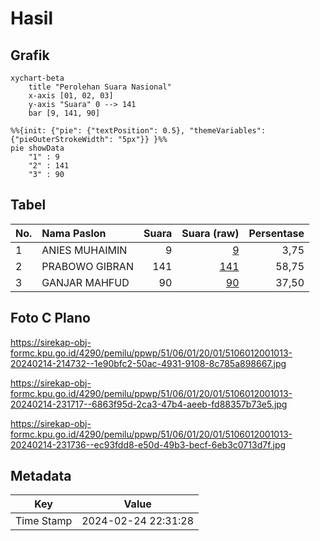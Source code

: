 # Hasil

## Grafik

```mermaid
xychart-beta
    title "Perolehan Suara Nasional"
    x-axis [01, 02, 03]
    y-axis "Suara" 0 --> 141
    bar [9, 141, 90]
```

```mermaid
%%{init: {"pie": {"textPosition": 0.5}, "themeVariables": {"pieOuterStrokeWidth": "5px"}} }%%
pie showData
    "1" : 9
    "2" : 141
    "3" : 90
```

## Tabel

| No. | Nama Paslon    | Suara | Suara (raw) | Persentase |
|:--- |:-------------- | -----:| -----------:| ----------:|
| 1   | ANIES MUHAIMIN | 9     | [9][p-1]    | 3,75       |
| 2   | PRABOWO GIBRAN | 141   | [141][p-2]  | 58,75      |
| 3   | GANJAR MAHFUD  | 90    | [90][p-3]   | 37,50      |


[p-1]: https://github.com/gigit-pemilu/pemilu-2024/blob/main/pilpres/hitung-suara/sub/51-bali/sub/06-bangli/sub/01-susut/sub/2001-apuan/sub/013-tps/sub/paslon-1.txt
[p-2]: https://github.com/gigit-pemilu/pemilu-2024/blob/main/pilpres/hitung-suara/sub/51-bali/sub/06-bangli/sub/01-susut/sub/2001-apuan/sub/013-tps/sub/paslon-2.txt
[p-3]: https://github.com/gigit-pemilu/pemilu-2024/blob/main/pilpres/hitung-suara/sub/51-bali/sub/06-bangli/sub/01-susut/sub/2001-apuan/sub/013-tps/sub/paslon-3.txt

## Foto C Plano

https://sirekap-obj-formc.kpu.go.id/4290/pemilu/ppwp/51/06/01/20/01/5106012001013-20240214-214732--1e90bfc2-50ac-4931-9108-8c785a898667.jpg

https://sirekap-obj-formc.kpu.go.id/4290/pemilu/ppwp/51/06/01/20/01/5106012001013-20240214-231717--6863f95d-2ca3-47b4-aeeb-fd88357b73e5.jpg

https://sirekap-obj-formc.kpu.go.id/4290/pemilu/ppwp/51/06/01/20/01/5106012001013-20240214-231736--ec93fdd8-e50d-49b3-becf-6eb3c0713d7f.jpg


## Metadata

| Key        | Value               |
| ---------- | ------------------- |
| Time Stamp | 2024-02-24 22:31:28 |



